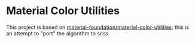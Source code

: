# Material Color Utilities

This project is based on [material-foundation/material-color-utilities](https://github.com/material-foundation/material-color-utilities); this is an attempt to "port" the algorithm to scss.
